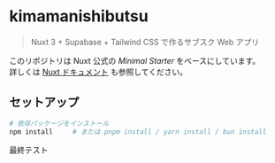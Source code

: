 # kimamanishibutsu

> Nuxt 3 + Supabase + Tailwind CSS で作るサブスク Web アプリ

このリポジトリは Nuxt 公式の _Minimal Starter_ をベースにしています。  
詳しくは [Nuxt ドキュメント](https://nuxt.com/docs/getting-started/introduction) も参照してください。

## セットアップ

```bash
# 依存パッケージをインストール
npm install     # または pnpm install / yarn install / bun install
```

最終テスト
